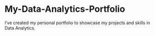 # My-Data-Analytics-Portfolio
I’ve created my personal portfolio to showcase my projects and skills in Data Analytics.
